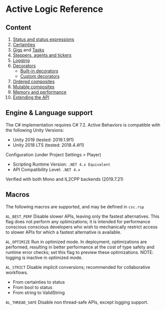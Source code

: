 # Active Logic Reference

## Content

1. [Status and status expressions](Status.md)
2. [Certainties](Certainties.md)
3. [Gigs](Gig.md) and [Tasks](Task.md)
4. [Steppers, agents and tickers](Steppers.md)
5. [Logging](Logging.md)
6. [Decorators](Decorators.md)
    - [Built-in decorators](Decorators-Builtin.md)
    - [Custom decorators](Decorators-Custom.md)
7. [Ordered composites](OrderedComposites.md)
8. [Mutable composites](MutableComposites.md)
9. [Memory and performance](MemoryAndPerformance.md)
10. [Extending the API](Extensions.md)

## Engine & Language support

The C# implementation requires C# 7.2.
Active Behaviors is compatible with the following Unity Versions:
- Unity 2019 (tested: 2019.1.9f1)
- Unity 2018 LTS (tested: 2018.4.4f1)

Configuration (under Project Settings > Player)
- Scripting Runtime Version: `.NET 4.x Equivalent`
- API Compatibility Level: `.NET 4.x`

Verified with both Mono and IL2CPP backends (2019.7.21)

## Macros

The following macros are supported, and may be defined in `csc.rsp`

`AL_BEST_PERF`
Disable slower APIs, leaving only the fastest alternatives.
This flag does not perform any optimizations; it is intended for performance conscious conscious developers who wish to mechanically restrict access to slower APIs for which a fastest alternative is available.

`AL_OPTIMIZE`
Run in optimized mode.
In deployment, optimizations are performed, resulting in better performance at the cost of type safety and runtime error checks; set this flag to preview these optimizations. NOTE: logging is inactive in optimized mode.

`AL_STRICT`
Disable implicit conversions; recommended for collaborative workflows.
- From certainties to status
- From bool to status
- From string to ValidString

`AL_THREAD_SAFE`
Disable non thread-safe APIs, except logging support.
